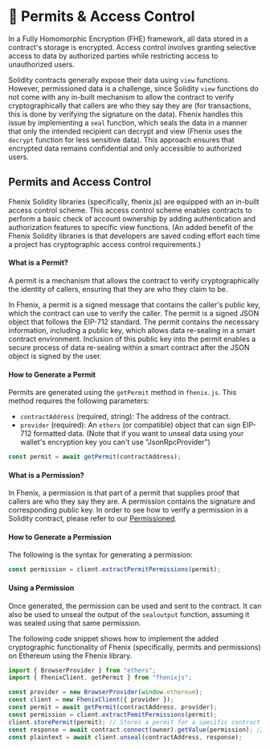 # 🫷 Permits & Access Control

In a Fully Homomorphic Encryption (FHE) framework, all data stored in a contract's storage is encrypted. Access control involves granting selective access to data by authorized parties while restricting access to unauthorized users.

Solidity contracts generally expose their data using `view` functions. However, permissioned data is a challenge, since Solidity `view` functions do not come with any in-built mechanism to allow the contract to verify cryptographically that callers are who they say they are (for transactions, this is done by verifying the signature on the data).
Fhenix handles this issue by implementing a `seal` function, which seals the data in a manner that only the intended recipient can decrypt and view (Fhenix uses the `decrypt` function for less sensitive data). This approach ensures that encrypted data remains confidential and only accessible to authorized users.

## Permits and Access Control

Fhenix Solidity libraries (specifically, fhenix.js) are equipped with an in-built access control scheme. 
This access control scheme enables contracts to perform a basic check of account ownership by adding authentication and authorization features to specific view functions. 
(An added benefit of the Fhenix Solidity libraries is that developers are saved coding effort each time a project has cryptographic access control requirements.)

#### What is a Permit?

A permit is a mechanism that allows the contract to verify cryptographically the identity of callers, ensuring that they are who they claim to be.

In Fhenix, a permit is a signed message that contains the caller's public key, which the contract can use to verify the caller. The permit is a signed JSON object that follows the EIP-712 standard. 
The permit contains the necessary information, including a public key, which allows data re-sealing in a smart contract environment. 
Inclusion of this public key into the permit enables a secure process of data re-sealing within a smart contract after the JSON object is signed by the user.

#### How to Generate a Permit

Permits are generated using the `getPermit` method in `fhenix.js`. This method requires the following parameters:

* `contractAddress` (required, string): The address of the contract.
* `provider` (required): An `ethers` (or compatible) object that can sign EIP-712 formatted data. (Note that if you want to unseal data using your wallet's encryption key you can't use "JsonRpcProvider")

```javascript
const permit = await getPermit(contractAddress);
```

#### What is a Permission?

In Fhenix, a permission is that part of a permit that supplies proof that callers are who they say they are. 
A permission contains the signature and corresponding public key. 
In order to see how to verify a permission in a Solidity contract, please refer to our [Permissioned](../Solidity%20API/Permissioned.md).

#### How to Generate a Permission

The following is the syntax for generating a permission:

```javascript
const permission = client.extractPermitPermissions(permit);
```

#### Using a Permission

Once generated, the permission can be used and sent to the contract. It can also be used to unseal the output of the `sealoutput` function, assuming it was sealed using that same permission.

The following code snippet shows how to implement the added cryptographic functionality of Fhenix (specifically, permits and permissions) on Ethereum using the Fhenix library.

```javascript
import { BrowserProvider } from "ethers";
import { FhenixClient, getPermit } from "fhenixjs";

const provider = new BrowserProvider(window.ethereum);
const client = new FhenixClient({ provider });
const permit = await getPermit(contractAddress, provider);
const permission = client.extractPemitPermissions(permit);
client.storePermit(permit); // Stores a permit for a specific contract address.
const response = await contract.connect(owner).getValue(permission); // Calling "getValue" which is a view function in "contract"
const plaintext = await client.unseal(contractAddress, response);
```
